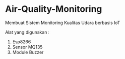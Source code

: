 # Air-Quality-Monitoring
Membuat Sistem Monitoring Kualitas Udara berbasis IoT

Alat yang digunakan :
1. Esp8266
2. Sensor MQ135
3. Module Buzzer
